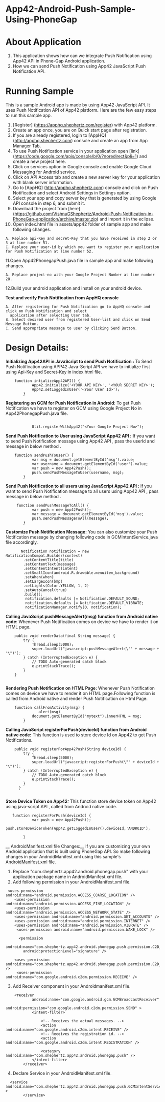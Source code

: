 App42-Android-Push-Sample-Using-PhoneGap
==========================


# About Application

1. This application shows how can we integrate Push Notification using App42 API in Phone-Gap Android application.
2. How we can send Push Notification using App42 JavaScript Push Notification API.


# Running Sample

This is a sample Android app is made by using App42 JavaScript API. It uses Push Notification API of App42 platform.
Here are the few easy steps to run this sample app.

1. [Register] (https://apphq.shephertz.com/register) with App42 platform.
2. Create an app once, you are on Quick start page after registration.
3. If you are already registered, login to [AppHQ] (http://apphq.shephertz.com) console and create an app from App Manager Tab.
4. To use Push Notification service in your application open [link] (https://code.google.com/apis/console/b/0/?noredirect&pli=1) and create a new project here.
5. Click on services option in Google console and enable Google Cloud Messaging for Android service.
6. Click on API Access tab and create a new server key for your application with blank server information.
7. Go to [AppHQ] (http://apphq.shephertz.com) console and click on Push Notification and select Android Settings in Settings option.
8. Select your app and copy server key that is generated by using Google API console in step 6, and submit it.
9. Download the project from [here] (https://github.com/VishnuGShephertz/Android-Push-Notification-in-PhoneGap-application/archive/master.zip) and import it in the eclipse.
10. Open index.html  file in assets/app42 folder of sample app and make following changes.

```
A. Replace api-Key and secret-Key that you have received in step 2 or 3 at line number 51.
C. Replace your user-id by which you want to register your application for Push Notification at line number 52.
```

11.Open App42PhonegapPush.java file in sample app and make following changes.

```
A. Replace project-no with your Google Project Number at line number 28.
```
12.Build your android application and install on your android device.

__Test and verify Push Notification from AppHQ console__
 
```
A. After registering for Push Notification go to AppHQ console and click on Push Notification and select
  application after selecting User tab.
B. Select desired user from registered User-list and click on Send Message Button.
C. Send appropriate message to user by clicking Send Button.

```
# Design Details:
__Initializing App42API in JavaScript to send Push Notification :__ To Send Push Notification using APP42 Java-Script API we have to initialize first using Api-Key and Secret-Key in index.html file.
 
```
	function intializeApp42API() {
			App42.initialize('<YOUR API KEY>', '<YOUR SECRET KEY>');
			App42.setLoggedInUser('<Your User Id>');
		}

```

__Registering on GCM for Push Notification in Android:__ To get Push Notification we have to register on GCM using Google Project No in App42PhonegapPush.java file.
 
```
  
            Util.registerWithApp42("<Your Google Project No>");

```



__Send Push Notification to User using JavaScript App42 API :__ If you want to send Push Notification message using App42 API , pass the userId and
message in below method .
 
```
	function sendPushToUser() {
            var msg = document.getElementById('msg').value;
            var username = document.getElementById('user').value;
            var push = new App42Push();
            push.sendPushMessageToUser(username, msg);
        }

```

__Send Push Notification to all users using JavaScript App42 API :__ If you want to send Push Notification message to all users using App42 API , pass message in below method .
 
```
	 function sendPushMessageToAll() {
			var push = new App42Push();
			var message = document.getElementById('msg').value;
			push.sendPushMessageToAll(message);
		}

```

__Customize Push Notification Message:__ You can also customize your Push Notification message by changing following code in GCMIntentService.java file accordingly.
 
```
       Notification notification = new NotificationCompat.Builder(context)
        .setContentTitle(title)
        .setContentText(message)
        .setContentIntent(intent)
        .setSmallIcon(android.R.drawable.menuitem_background)
        .setWhen(when)
        .setLargeIcon(bmp)
        .setLights(Color.YELLOW, 1, 2)
        .setAutoCancel(true)
        .build();
         notification.defaults |= Notification.DEFAULT_SOUND; 
         notification.defaults |= Notification.DEFAULT_VIBRATE;
         notificationManager.notify(0, notification);

```



__Calling JavaScript pushMessageAlert(msg) function from Android native code:__ Whenever Push Notification comes on device we have to render it on HTML page.

 
```
 	public void renderData(final String message) {
		try {
			Thread.sleep(5000);
			super.loadUrl("javascript:pushMessageAlert(\"" + message + "\")");
		} catch (InterruptedException e) {
			// TODO Auto-generated catch block
			e.printStackTrace();
		}
 	}


```

__Rendering Push Notification on HTML Page:__ Whenever Push Notification comes on device we have to render it on HTML page.Following function is called from Android native and render Push
Notification on Html Page.

```
    function callFromActivity(msg) {
			   alert(msg)
		  	document.getElementById("mytext").innerHTML = msg;
	 	}

```
__Calling JavaScript registerForPush(deviceId) function from Android native code:__ This function is used to store device Id on App42 to get Push Notifications.

```
 	public void registerForApp42Push(String deviceId) {
		try {
			Thread.sleep(5000);
			super.loadUrl("javascript:registerForPush(\"" + deviceId + "\")");
		} catch (InterruptedException e) {
			// TODO Auto-generated catch block
			e.printStackTrace();
		}
	  }


```

__Store Device Token on App42:__ This function store device token on App42 using java-script API , called from Android native code.

```
   function registerForPush(deviceId) {
			var push = new App42Push();
			push.storeDeviceToken(App42.getLoggedInUser(),deviceId,'ANDROID');
		
		}

```

__ AndroidManifest.xml file Changes:__ If you are customizing your own Android application that is built using PhoneGap API.
So make following changes in your AndroidManifest.xml using this sample's AndroidManifest.xml file.
1. Replace "com.shephertz.app42.android.phonegap.push" with your application package name in AndroidManifest.xml file.
2. Add following permission in your AndroidManifest.xml file.

```
 <uses-permission android:name="android.permission.ACCESS_COARSE_LOCATION" />
    <uses-permission android:name="android.permission.ACCESS_FINE_LOCATION" />
    <uses-permission android:name="android.permission.ACCESS_NETWORK_STATE" />
    <uses-permission android:name="android.permission.GET_ACCOUNTS" />
    <uses-permission android:name="android.permission.INTERNET" />
    <uses-permission android:name="android.permission.VIBRATE" />
     <uses-permission android:name="android.permission.WAKE_LOCK" />
     
      <permission
        android:name="com.shephertz.app42.android.phonegap.push.permission.C2D_MESSAGE"
        android:protectionLevel="signature" />

    <uses-permission android:name="com.shephertz.app42.android.phonegap.push.permission.C2D_MESSAGE" />
     <uses-permission android:name="com.google.android.c2dm.permission.RECEIVE" />

```

3.  Add Receiver component in your Androidmanifest.xml file.

```
    <receiver
            android:name="com.google.android.gcm.GCMBroadcastReceiver"
            android:permission="com.google.android.c2dm.permission.SEND" >
            <intent-filter>

                <!-- Receives the actual messages. -->
                <action android:name="com.google.android.c2dm.intent.RECEIVE" />
                <!-- Receives the registration id. -->
                <action android:name="com.google.android.c2dm.intent.REGISTRATION" />

                <category android:name="com.shephertz.app42.android.phonegap.push" />
            </intent-filter>
        </receiver>

```
4. Declare Service in your AndroidManifest.xml file.

```
  <service android:name="com.shephertz.app42.android.phonegap.push.GCMIntentService" >
        </service>
```
